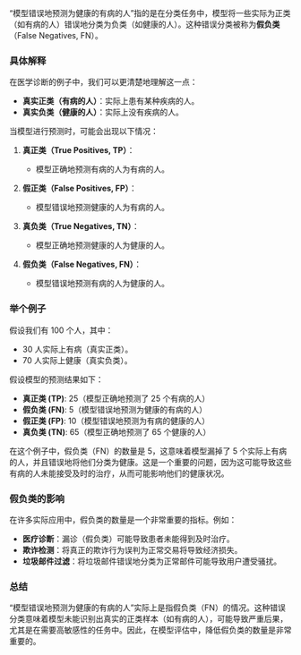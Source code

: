 “模型错误地预测为健康的有病的人”指的是在分类任务中，模型将一些实际为正类（如有病的人）错误地分类为负类（如健康的人）。这种错误分类被称为**假负类**（False Negatives, FN）。

### 具体解释

在医学诊断的例子中，我们可以更清楚地理解这一点：

- **真实正类（有病的人）**：实际上患有某种疾病的人。
- **真实负类（健康的人）**：实际上没有疾病的人。

当模型进行预测时，可能会出现以下情况：

1. **真正类（True Positives, TP）**：
   - 模型正确地预测有病的人为有病的人。

2. **假正类（False Positives, FP）**：
   - 模型错误地预测健康的人为有病的人。

3. **真负类（True Negatives, TN）**：
   - 模型正确地预测健康的人为健康的人。

4. **假负类（False Negatives, FN）**：
   - 模型错误地预测有病的人为健康的人。

### 举个例子

假设我们有 100 个人，其中：

- 30 人实际上有病（真实正类）。
- 70 人实际上健康（真实负类）。

假设模型的预测结果如下：

- **真正类 (TP)**: 25（模型正确地预测了 25 个有病的人）
- **假负类 (FN)**: 5（模型错误地预测为健康的有病的人）
- **假正类 (FP)**: 10（模型错误地预测为有病的健康的人）
- **真负类 (TN)**: 65（模型正确地预测了 65 个健康的人）

在这个例子中，假负类（FN）的数量是 5，这意味着模型漏掉了 5 个实际上有病的人，并且错误地将他们分类为健康。这是一个重要的问题，因为这可能导致这些有病的人未能接受及时的治疗，从而可能影响他们的健康状况。

### 假负类的影响

在许多实际应用中，假负类的数量是一个非常重要的指标。例如：

- **医疗诊断**：漏诊（假负类）可能导致患者未能得到及时治疗。
- **欺诈检测**：将真正的欺诈行为误判为正常交易将导致经济损失。
- **垃圾邮件过滤**：将垃圾邮件错误地分类为正常邮件可能导致用户遭受骚扰。

### 总结

“模型错误地预测为健康的有病的人”实际上是指假负类（FN）的情况。这种错误分类意味着模型未能识别出真实的正类样本（如有病的人），可能导致严重后果，尤其是在需要高敏感性的任务中。因此，在模型评估中，降低假负类的数量是非常重要的。